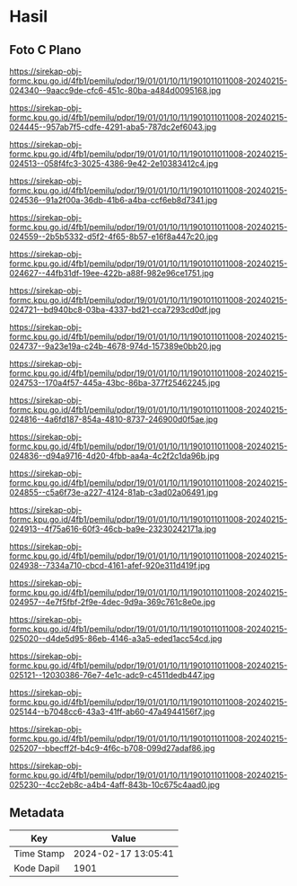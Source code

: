 # Hasil

## Foto C Plano

https://sirekap-obj-formc.kpu.go.id/4fb1/pemilu/pdpr/19/01/01/10/11/1901011011008-20240215-024340--9aacc9de-cfc6-451c-80ba-a484d0095168.jpg

https://sirekap-obj-formc.kpu.go.id/4fb1/pemilu/pdpr/19/01/01/10/11/1901011011008-20240215-024445--957ab7f5-cdfe-4291-aba5-787dc2ef6043.jpg

https://sirekap-obj-formc.kpu.go.id/4fb1/pemilu/pdpr/19/01/01/10/11/1901011011008-20240215-024513--058f4fc3-3025-4386-9e42-2e10383412c4.jpg

https://sirekap-obj-formc.kpu.go.id/4fb1/pemilu/pdpr/19/01/01/10/11/1901011011008-20240215-024536--91a2f00a-36db-41b6-a4ba-ccf6eb8d7341.jpg

https://sirekap-obj-formc.kpu.go.id/4fb1/pemilu/pdpr/19/01/01/10/11/1901011011008-20240215-024559--2b5b5332-d5f2-4f65-8b57-e16f8a447c20.jpg

https://sirekap-obj-formc.kpu.go.id/4fb1/pemilu/pdpr/19/01/01/10/11/1901011011008-20240215-024627--44fb31df-19ee-422b-a88f-982e96ce1751.jpg

https://sirekap-obj-formc.kpu.go.id/4fb1/pemilu/pdpr/19/01/01/10/11/1901011011008-20240215-024721--bd940bc8-03ba-4337-bd21-cca7293cd0df.jpg

https://sirekap-obj-formc.kpu.go.id/4fb1/pemilu/pdpr/19/01/01/10/11/1901011011008-20240215-024737--9a23e19a-c24b-4678-974d-157389e0bb20.jpg

https://sirekap-obj-formc.kpu.go.id/4fb1/pemilu/pdpr/19/01/01/10/11/1901011011008-20240215-024753--170a4f57-445a-43bc-86ba-377f25462245.jpg

https://sirekap-obj-formc.kpu.go.id/4fb1/pemilu/pdpr/19/01/01/10/11/1901011011008-20240215-024816--4a6fd187-854a-4810-8737-246900d0f5ae.jpg

https://sirekap-obj-formc.kpu.go.id/4fb1/pemilu/pdpr/19/01/01/10/11/1901011011008-20240215-024836--d94a9716-4d20-4fbb-aa4a-4c2f2c1da96b.jpg

https://sirekap-obj-formc.kpu.go.id/4fb1/pemilu/pdpr/19/01/01/10/11/1901011011008-20240215-024855--c5a6f73e-a227-4124-81ab-c3ad02a06491.jpg

https://sirekap-obj-formc.kpu.go.id/4fb1/pemilu/pdpr/19/01/01/10/11/1901011011008-20240215-024913--4f75a616-60f3-46cb-ba9e-23230242171a.jpg

https://sirekap-obj-formc.kpu.go.id/4fb1/pemilu/pdpr/19/01/01/10/11/1901011011008-20240215-024938--7334a710-cbcd-4161-afef-920e311d419f.jpg

https://sirekap-obj-formc.kpu.go.id/4fb1/pemilu/pdpr/19/01/01/10/11/1901011011008-20240215-024957--4e7f5fbf-2f9e-4dec-9d9a-369c761c8e0e.jpg

https://sirekap-obj-formc.kpu.go.id/4fb1/pemilu/pdpr/19/01/01/10/11/1901011011008-20240215-025020--d4de5d95-86eb-4146-a3a5-eded1acc54cd.jpg

https://sirekap-obj-formc.kpu.go.id/4fb1/pemilu/pdpr/19/01/01/10/11/1901011011008-20240215-025121--12030386-76e7-4e1c-adc9-c4511dedb447.jpg

https://sirekap-obj-formc.kpu.go.id/4fb1/pemilu/pdpr/19/01/01/10/11/1901011011008-20240215-025144--b7048cc6-43a3-41ff-ab60-47a4944156f7.jpg

https://sirekap-obj-formc.kpu.go.id/4fb1/pemilu/pdpr/19/01/01/10/11/1901011011008-20240215-025207--bbecff2f-b4c9-4f6c-b708-099d27adaf86.jpg

https://sirekap-obj-formc.kpu.go.id/4fb1/pemilu/pdpr/19/01/01/10/11/1901011011008-20240215-025230--4cc2eb8c-a4b4-4aff-843b-10c675c4aad0.jpg


## Metadata

| Key        | Value               |
| ---------- | ------------------- |
| Time Stamp | 2024-02-17 13:05:41 |
| Kode Dapil | 1901                |



